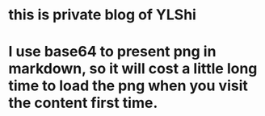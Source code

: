 
# this is private blog of YLShi
# I use base64 to present png in markdown, so it will cost a little long time to load the png when you visit the content first time.
